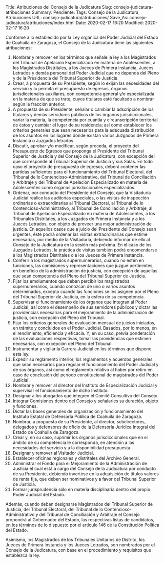 Title: Atribuciones del Consejo de la Judicatura
Slug: consejo-judicatura-atribuciones
Summary: Pendiente.
Tags: Consejo de la Judicatura, Atribuciones
URL: consejo-judicatura/atribuciones/
Save_As: consejo-judicatura/atribuciones/index.html
Date: 2020-02-17 16:20
Modified: 2020-02-17 16:20


Conforme a lo establecido por la Ley orgánica del Poder Judicial del Estado de Coahuila de Zaragoza, el Consejo de la Judicatura tiene las siguientes atribuciones:

1. Nombrar y remover en los términos que señale la ley a los Magistrados del Tribunal de Apelación Especializado en materia de Adolescentes, a los Magistrados Distritales, a los Jueces de Primera Instancia, Jueces Letrados y demás personal del Poder Judicial que no dependa del Pleno y de la Presidencia del Tribunal Superior de Justicia.
2. Crear, a propuesta de su Presidente, según lo exijan las necesidades del servicio y lo permita el presupuesto de egresos, órganos jurisdiccionales auxiliares, con competencia general y/o especializada en la materia de que se trate, cuyos titulares esté facultado a nombrar según la fracción anterior.
3. A propuesta de su Presidente, señalar o cambiar la adscripción de los titulares y demás servidores públicos de los órganos jurisdiccionales, variar la materia, la competencia por cuantía y circunscripción territorial de éstos y cambiar el lugar de su residencia; así como establecer los criterios generales que sean necesarios para la adecuada distribución de los asuntos en los lugares donde existan varios Juzgados de Primera Instancia o Juzgados letrados.
4. Discutir, aprobar y/o modificar, según proceda, el proyecto del Presupuesto de Egresos que proponga el Presidente del Tribunal Superior de Justicia y del Consejo de la Judicatura, con excepción del que corresponde al Tribunal Superior de Justicia y sus Salas. En todo caso el proyecto de presupuesto de egresos, deberá contener las partidas suficientes para el funcionamiento del Tribunal Electoral, del Tribunal de lo Contencioso-Administrativo, del Tribunal de Conciliación y Arbitraje y del Tribunal de Apelación Especializado en materia de Adolescentes como órganos jurisdiccionales especializados.
5. Ordenar, por conducto del Presidente del Consejo, que la Visitaduría Judicial realice las auditorias especiales, o las visitas de inspección ordinarias o extraordinarias al Tribunal Electoral, al Tribunal de lo Contencioso-Administrativo, al Tribunal de Conciliación y Arbitraje, al Tribunal de Apelación Especializado en materia de Adolescentes, a los Tribunales Distritales, a los Juzgados de Primera Instancia y a los Jueces Letrados, con objeto de proveer una mejor administración de justicia. En aquellos casos que a juicio del Presidente del Consejo sean urgentes, éste podrá ordenar las visitas extraordinarias que estime necesarias, por medio de la Visitaduría, debiendo informar de ello al Consejo de la Judicatura en la sesión más próxima. En el caso de los Juzgados Letrados, la práctica de visitas también podrá encomendarse a los Magistrados Distritales o a los Jueces de Primera Instancia.
6. Conferir a los magistrados supernumerarios, cuando no estén en funciones, las comisiones y representaciones que juzgue pertinentes, en beneficio de la administración de justicia, con excepción de aquellas que sean competencia del Pleno del Tribunal Superior de Justicia.
7. Fijar los emolumentos que deban percibir los magistrados supernumerarios, cuando conozcan de uno o varios asuntos determinados, excepto cuando las funciones se les asignen por el Pleno del Tribunal Superior de Justicia, en la esfera de su competencia.
8. Supervisar el funcionamiento de los órganos que integran al Poder Judicial, así como el desempeño de sus servidores públicos y dictar las providencias necesarias para el mejoramiento de la administración de justicia, con excepción del Pleno del Tribunal.
9. Fijar los criterios generales de evaluación mensual de juicios iniciados, en trámite y concluidos en el Poder Judicial. Basados, por lo menos, en el rendimiento, eficiencia y eficacia. Y, en su caso, previa ponderación de las evaluaciones respectivas, tomar las providencias que estimen necesarias, con excepción del Pleno del Tribunal.
10. Instrumentar y vigilar la Carrera Judicial en los términos que dispone esta ley.
11. Expedir su reglamento interior, los reglamentos y acuerdos generales que sean necesarios para regular el funcionamiento del Poder Judicial y de sus órganos, así como el reglamento relativo al haber por retiro en caso de conclusión del período constitucional de magistrados del Poder Judicial.
12. Nombrar y remover al director del Instituto de Especialización Judicial y supervisar el funcionamiento de dicho Instituto.
13. Designar a los abogados que integren el Comité Consultivo del Consejo.
14. Integrar Comisiones dentro del Consejo y señalarles su duración, objeto y funciones.
15. Dictar las bases generales de organización y funcionamiento del Instituto Estatal de Defensoría Pública de Coahuila de Zaragoza.
16. Nombrar, a propuesta de su Presidente, al director, subdirectores, delegados y defensores de oficio de la Defensoría Jurídica Integral del Estado de Coahuila de Zaragoza.
17. Crear y, en su caso, suprimir los órganos jurisdiccionales que en el ámbito de su competencia le corresponda, en atención a las necesidades del servicio y a la disponibilidad presupuesta.
18. Designar y remover al Visitador Judicial.
19. Establecer oficinas regionales y distritales del Archivo General.
20. Administrar el Fondo para el Mejoramiento de la Administración de Justicia el cual está a cargo del Consejo de la Judicatura por conducto de su Presidente, debiendo invertirse en la adquisición de títulos valores de renta fija, que deben ser nominativos y a favor del Tribunal Superior de Justicia.
21. Formar jurisprudencia sólo en materia disciplinaria dentro del propio Poder Judicial del Estado.

Además, cuando deban designarse Magistrados del Tribunal Superior de Justicia, del Tribunal Electoral, del Tribunal de lo Contencioso-Administrativo y del Tribunal de Conciliación y Arbitraje el Consejo propondrá al Gobernador del Estado, las respectivas listas de candidatos, en los términos de lo dispuesto por el artículo 146 de la Constitución Política del Estado.

Asimismo, los Magistrados de los Tribunales Unitarios de Distrito, los Jueces de Primera Instancia y los Jueces Letrados, son nombrados por el Consejo de la Judicatura, con base en el procedimiento y requisitos que establezca la ley.
